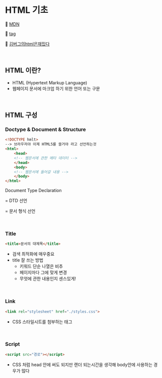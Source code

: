 # HTML 기초

📌 [MDN](https://developer.mozilla.org/en-US/)

📌 [tag](http://www.tcpschool.com/html-tags/intro)

📌 [김버그의html은재밌다](https://edu.goorm.io/lecture/20583/%25EA%25B9%2580%25EB%25B2%2584%25EA%25B7%25B8%25EC%259D%2598-html-css%25EB%258A%2594-%25EC%259E%25AC%25EB%25B0%258C%25EB%258B%25A4)

<br>

## HTML 이란?
* HTML (Hypertext Markup Language) 
* 웹페이지 문서에 마크업 하기 위한 언어 또는 구문

<br>

## HTML 구성
### Doctype & Document & Structure
```html
<!DOCTYPE hmlt> 
--> 브라우저야 이제 HTML5를 쓸거야 라고 선언하는것 
<html>
	<head>
	<!-- 웹문서에 관한 메타 데이터 -->
	</head>
	<body>
	<!-- 웹문서에 들어갈 내용 -->
	</body>
</html>
```
Document Type Declaration

= DTD 선언

= 문서 형식 선언

<br>

### Title
```html
<title>문서의 대제목</title> 
```
* 검색 최적화에 매우중요 
* title 잘 쓰는 방법
    * 키워드 단순 나열은 비추
    * 페이지마다 그에 맞게 변경
    * 무엇에 관한 내용인지 센스있게!

<br>

### Link
```html
<link rel="stylesheet" href="./styles.css">
```
* CSS 스타일시트를 첨부하는 태그

<br>

### Script
```html
<script src="경로"></script>
```
* CSS 처럼 head 안에 써도 되지만 랜더 되는시간을 생각해 body안에 사용하는 경우가 많다 

